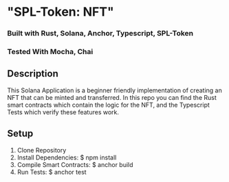 # "SPL-Token: NFT"
### Built with Rust, Solana, Anchor, Typescript, SPL-Token
### Tested With Mocha, Chai

## Description

This Solana Application is a beginner friendly implementation of creating an NFT that can be minted and transferred. 
In this repo you can find the Rust smart contracts which contain the logic for the NFT, and the Typescript Tests which verify these features work.

## Setup
 1. Clone Repository
 2. Install Dependencies:
 $ npm install
 3. Compile Smart Contracts:
 $ anchor build
 4. Run Tests:
 $ anchor test